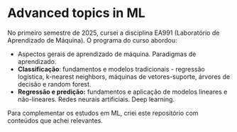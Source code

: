 # Advanced topics in ML

No primeiro semestre de 2025, cursei a disciplina EA991 (Laboratório de Aprendizado de Máquina). O programa do curso abordou:

* Aspectos gerais de aprendizado de máquina. Paradigmas de aprendizado.  
* **Classificação**: fundamentos e modelos tradicionais - regressão logística, k-nearest neighbors, máquinas de vetores-suporte, árvores de decisão e random forest.  
* **Regressão e predição:** fundamentos e aplicação de modelos lineares e não-lineares. Redes neurais artificiais. Deep learning.

Para complementar os estudos em ML, criei este repositório com conteúdos que achei relevantes.
